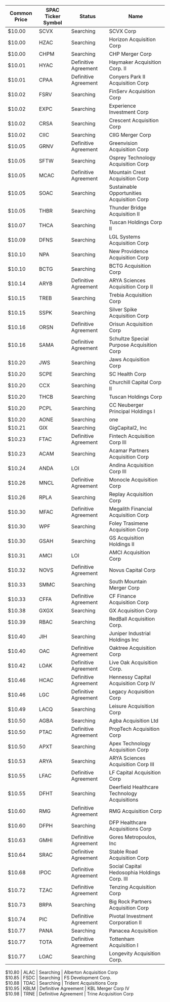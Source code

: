 Common Price  | SPAC Ticker Symbol | Status               | Name                                        
------------- | ------------------ | -------------------- | --------------------------------------------
$10.00        | SCVX               | Searching            | SCVX Corp                                   
$10.00        | HZAC               | Searching            | Horizon Acquisition Corp                    
$10.00        | CHPM               | Searching            | CHP Merger Corp                             
$10.01        | HYAC               | Definitive Agreement | Haymaker Acquisition Corp. II               
$10.01        | CPAA               | Definitive Agreement | Conyers Park II Acquisition Corp            
$10.02        | FSRV               | Searching            | FinServ Acquisition Corp                    
$10.02        | EXPC               | Searching            | Experience Investment Corp                  
$10.02        | CRSA               | Searching            | Crescent Acquisition Corp                   
$10.02        | CIIC               | Searching            | CIIG Merger Corp                            
$10.05        | GRNV               | Definitive Agreement | Greenvision Acquisition Corp                
$10.05        | SFTW               | Searching            | Osprey Technology Acquisition Corp          
$10.05        | MCAC               | Definitive Agreement | Mountain Crest Acquisition Corp             
$10.05        | SOAC               | Searching            | Sustainable Opportunities Acquisition Corp  
$10.05        | THBR               | Searching            | Thunder Bridge Acquisition II               
$10.07        | THCA               | Searching            | Tuscan Holdings Corp II                     
$10.09        | DFNS               | Searching            | LGL Systems Acquisition Corp                
$10.10        | NPA                | Searching            | New Providence Acquisition Corp             
$10.10        | BCTG               | Searching            | BCTG Acquisition Corp                       
$10.14        | ARYB               | Definitive Agreement | ARYA Sciences Acquisition Corp II           
$10.15        | TREB               | Searching            | Trebia Acquisition Corp                     
$10.15        | SSPK               | Searching            | Silver Spike Acquisition Corp               
$10.16        | ORSN               | Definitive Agreement | Orisun Acquisition Corp                     
$10.16        | SAMA               | Definitive Agreement | Schultze Special Purpose Acquisition Corp   
$10.20        | JWS                | Searching            | Jaws Acquisition Corp                       
$10.20        | SCPE               | Searching            | SC Health Corp                              
$10.20        | CCX                | Searching            | Churchill Capital Corp II                   
$10.20        | THCB               | Searching            | Tuscan Holdings Corp                        
$10.20        | PCPL               | Searching            | CC Neuberger Principal Holdings I           
$10.20        | AONE               | Searching            | one                                         
$10.21        | GIX                | Searching            | GigCapital2, Inc                            
$10.23        | FTAC               | Definitive Agreement | Fintech Acquisition Corp III                
$10.23        | ACAM               | Searching            | Acamar Partners Acquisition Corp            
$10.24        | ANDA               | LOI                  | Andina Acquisition Corp III                 
$10.26        | MNCL               | Definitive Agreement | Monocle Acquisition Corp                    
$10.26        | RPLA               | Searching            | Replay Acquisition Corp                     
$10.30        | MFAC               | Definitive Agreement | Megalith Financial Acquisition Corp         
$10.30        | WPF                | Searching            | Foley Trasimene Acquisition Corp            
$10.30        | GSAH               | Searching            | GS Acquisition Holdings II                  
$10.31        | AMCI               | LOI                  | AMCI Acquisition Corp                       
$10.32        | NOVS               | Definitive Agreement | Novus Capital Corp                          
$10.33        | SMMC               | Searching            | South Mountain Merger Corp                  
$10.33        | CFFA               | Definitive Agreement | CF Finance Acquisition Corp                 
$10.38        | GXGX               | Searching            | GX Acquisition Corp                         
$10.39        | RBAC               | Searching            | RedBall Acquisition Corp.                   
$10.40        | JIH                | Searching            | Juniper Industrial Holdings Inc             
$10.40        | OAC                | Definitive Agreement | Oaktree Acquisition Corp                    
$10.42        | LOAK               | Definitive Agreement | Live Oak Acquisition Corp.                  
$10.46        | HCAC               | Definitive Agreement | Hennessy Capital Acquisition Corp IV        
$10.46        | LGC                | Definitive Agreement | Legacy Acquisition Corp                     
$10.49        | LACQ               | Searching            | Leisure Acquisition Corp                    
$10.50        | AGBA               | Searching            | Agba Acquisition Ltd                        
$10.50        | PTAC               | Definitive Agreement | PropTech Acquisition Corp                   
$10.50        | APXT               | Searching            | Apex Technology Acquisition Corp            
$10.53        | ARYA               | Searching            | ARYA Sciences Acquisition Corp III          
$10.55        | LFAC               | Definitive Agreement | LF Capital Acquisition Corp                 
$10.55        | DFHT               | Searching            | Deerfield Healthcare Technology Acquisitions
$10.60        | RMG                | Definitive Agreement | RMG Acquisition Corp                        
$10.60        | DFPH               | Searching            | DFP Healthcare Acquisitions Corp            
$10.63        | GMHI               | Definitive Agreement | Gores Metropoulos, Inc                      
$10.64        | SRAC               | Definitive Agreement | Stable Road Acquisition Corp                
$10.68        | IPOC               | Definitive Agreement | Social Capital Hedosophia Holdings Corp. III
$10.72        | TZAC               | Definitive Agreement | Tenzing Acquisition Corp                    
$10.73        | BRPA               | Searching            | Big Rock Partners Acquisition Corp          
$10.74        | PIC                | Definitive Agreement | Pivotal Investment Corporation II           
$10.77        | PANA               | Searching            | Panacea Acquisition                         
$10.77        | TOTA               | Definitive Agreement | Tottenham Acquisition I                     
$10.77        | LOAC               | Searching            | Longevity Acquisition Corp.
                
$10.80        | ALAC               | Searching            | Alberton Acquisition Corp                   
$10.85        | FSDC               | Searching            | FS Development Corp.                        
$10.88        | TDAC               | Searching            | Trident Acquisitions Corp                   
$10.95        | KBLM               | Definitive Agreement | KBL Merger Corp IV                          
$10.98        | TRNE               | Definitive Agreement | Trine Acquisition Corp                      
